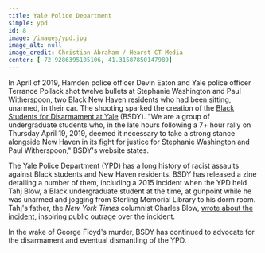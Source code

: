 ```yaml
---
title: Yale Police Department
simple: ypd
id: 8
image: /images/ypd.jpg
image_alt: null
image_credit: Christian Abraham / Hearst CT Media
center: [-72.9286395105106, 41.31587850147989]
---
```


In April of 2019, Hamden police officer Devin Eaton and Yale police
officer Terrance Pollack shot twelve bullets at Stephanie Washington
and Paul Witherspoon, two Black New Haven residents who had been
sitting, unarmed, in their car. The shooting sparked the creation of
the
[Black Students for Disarmament at Yale](https://www.defundypd.com)
(BSDY). "We are a group of undergraduate students who, in the late
hours following a 7+ hour rally on Thursday April 19, 2019, deemed it
necessary to take a strong stance alongside New Haven in its fight for
justice for Stephanie Washington and Paul Witherspoon," BSDY's website
states.

The Yale Police Department (YPD) has a long history of racist assaults
against Black students and New Haven residents. BSDY has released a
zine detailing a number of them, including a 2015 incident when the
YPD held Tahj Blow, a Black undergraduate student at the time, at
gunpoint while he was unarmed and jogging from Sterling Memorial
Library to his dorm room. Tahj's father, the _New York Times_
columnist Charles Blow,
[wrote about the incident](https://www.nytimes.com/2015/01/26/opinion/charles-blow-at-yale-the-police-detained-my-son.html),
inspiring public outrage over the incident.

In the wake of George Floyd's murder, BSDY has continued to advocate
for the disarmament and eventual dismantling of the YPD.
